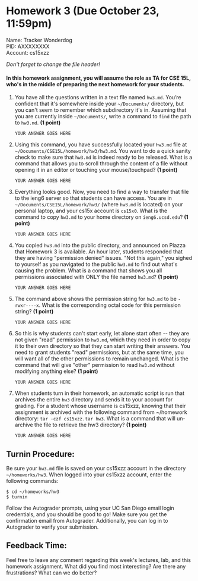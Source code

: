 
# Homework 3 (Due October 23, 11:59pm)

Name: Tracker Wonderdog  
PID: AXXXXXXXX  
Account: cs15xzz  

_Don't forget to change the file header!_

#### In this homework assignment, you will assume the role as TA for CSE 15L, who's in the middle of preparing the next homework for your students.

1.  You have all the questions written in a text file named `hw3.md`. You’re
confident that it's somewhere inside your `~/Documents/` directory, but you
can't seem to remember which subdirectory it's in. Assuming that you are
currently inside `~/Documents/`, write a command to `find` the path to
`hw3.md`. **(1 point)**

        YOUR ANSWER GOES HERE

2.  Using this command, you have successfully located your `hw3.md` file at
`~/Documents/CSE15L/homework/hw3/hw3.md`. You want to do a quick sanity check
to make sure that `hw3.md` is indeed ready to be released. What is a command
that allows you to scroll through the content of a file without opening it in
an editor or touching your mouse/touchpad? **(1 point)**

        YOUR ANSWER GOES HERE

3.  Everything looks good. Now, you need to find a way to transfer that file to
the ieng6 server so that students can have access. You are in
`~/Documents/CSE15L/homework/hw3/` (where `hw3.md` is located) on your
personal laptop, and your cs15x account is `cs15x0`. What is the command to
copy `hw3.md` to your home directory on `ieng6.ucsd.edu`? **(1 point)**

        YOUR ANSWER GOES HERE

4.  You copied `hw3.md` into the public directory, and announced on Piazza
that Homework 3 is available. An hour later, students responded that they are
having "permission denied" issues. "Not this again," you sighed to yourself as
you navigated to the public `hw3.md` to find out what's causing the problem.
What is a command that shows you all permissions associated with ONLY the file
named `hw3.md`? **(1 point)**

        YOUR ANSWER GOES HERE

5.  The command above shows the permission string for `hw3.md` to be
`-rwxr----x`. What is the corresponding octal code for this permission string?
**(1 point)**

        YOUR ANSWER GOES HERE

6.  So this is why students can't start early, let alone start often -- they
are not given "read" permission to `hw3.md`, which they need in order to copy
it to their own directory so that they can start writing their answers. You
need to grant students "read" permissions, but at the same time, you will want
all of the other permissions to remain unchanged. What is the command that will
give "other" permission to read `hw3.md` without modifying anything else?
**(1 point)**

        YOUR ANSWER GOES HERE

7.  When students turn in their homework, an automatic script is run that
archives the entire `hw3` directory and sends it to your account for grading.
For a student whose username is cs15xzz, knowing that their assignment is
archived with the following command from ~/homework directory:
`tar -czf cs15xzz.tar hw3`. What is a command that will un-archive the file to
retrieve the hw3 directory? **(1 point)**
 
        YOUR ANSWER GOES HERE

## Turnin Procedure:
Be sure your `hw3.md` file is saved on your cs15xzz account in the directory
`~/homeworks/hw3`. When logged into your cs15xzz account, enter the following
commands:
```
$ cd ~/homeworks/hw3
$ turnin
```
Follow the Autograder prompts, using your UC San Diego email login credentials,
and you should be good to go! Make sure you get the confirmation email from
Autograder. Additionally, you can log in to Autograder to verify your submission.

## Feedback Time:
Feel free to leave any comment regarding this week's lectures, lab, and this
homework assignment. What did you find most interesting? Are there any
frustrations? What can we do better?
